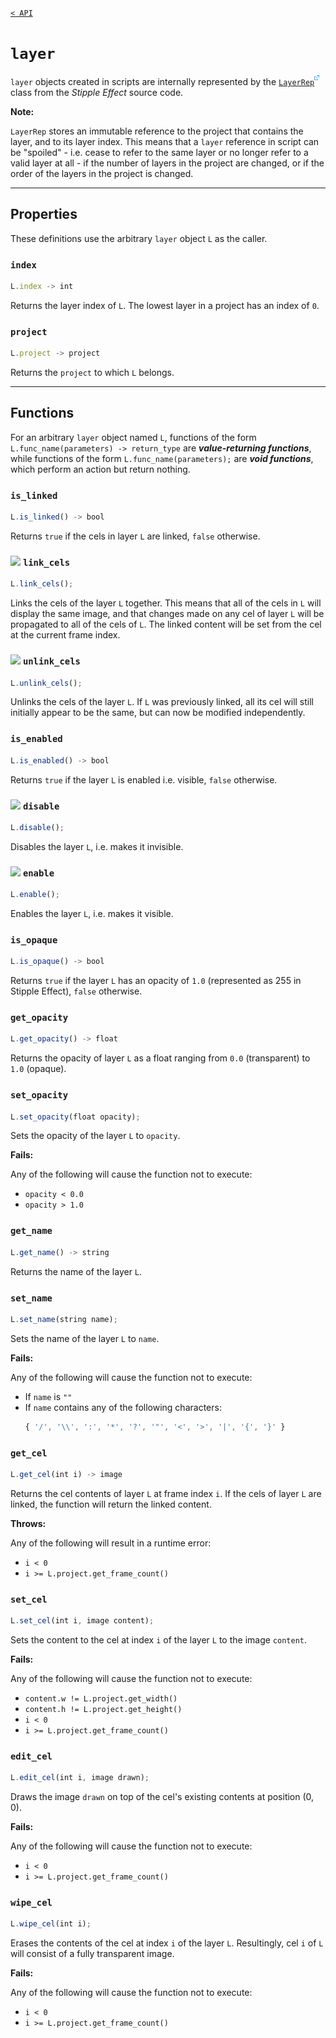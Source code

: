 [`< API`](README.md)

# `layer`

`layer` objects created in scripts are internally represented by the [`LayerRep`![](./assets/external.png)](https://github.com/stipple-effect/stipple-effect/blob/master/src/com/jordanbunke/stipple_effect/scripting/util/LayerRep.java) class from the *Stipple Effect* source code.

**Note:**

`LayerRep` stores an immutable reference to the project that contains the layer, and to its layer index. This means that a `layer` reference in script can be "spoiled" - i.e. cease to refer to the same layer or no longer refer to a valid layer at all - if the number of layers in the project are changed, or if the order of the layers in the project is changed.

---

## Properties

These definitions use the arbitrary `layer` object `L` as the caller.

### `index`
```js
L.index -> int
```
Returns the layer index of `L`. The lowest layer in a project has an index of `0`.

### `project`
```js
L.project -> project
```
Returns the `project` to which `L` belongs.

---

## Functions

For an arbitrary `layer` object named `L`, functions of the form `L.func_name(parameters) -> return_type` are __*value-returning functions*__, while functions of the form `L.func_name(parameters);` are __*void functions*__, which perform an action but return nothing.

### `is_linked`
```js
L.is_linked() -> bool
```
Returns `true` if the cels in layer `L` are linked, `false` otherwise.

### ![](https://raw.githubusercontent.com/stipple-effect/stipple-effect/master/res/icons/frames_linked.png) `link_cels`
```js
L.link_cels();
```
Links the cels of the layer `L` together. This means that all of the cels in `L` will display the same image, and that changes made on any cel of layer `L` will be propagated to all of the cels of `L`. The linked content will be set from the cel at the current frame index.

### ![](https://raw.githubusercontent.com/stipple-effect/stipple-effect/master/res/icons/frames_unlinked.png) `unlink_cels`
```js
L.unlink_cels();
```
Unlinks the cels of the layer `L`. If `L` was previously linked, all its cel will still initially appear to be the same, but can now be modified independently.

### `is_enabled`
```js
L.is_enabled() -> bool
```
Returns `true` if the layer `L` is enabled i.e. visible, `false` otherwise.

### ![](https://raw.githubusercontent.com/stipple-effect/stipple-effect/master/res/icons/layer_disabled.png) `disable`
```js
L.disable();
```
Disables the layer `L`, i.e. makes it invisible.

### ![](https://raw.githubusercontent.com/stipple-effect/stipple-effect/master/res/icons/layer_enabled.png) `enable`
```js
L.enable();
```
Enables the layer `L`, i.e. makes it visible.

### `is_opaque`
```js
L.is_opaque() -> bool
```
Returns `true` if the layer `L` has an opacity of `1.0` (represented as 255 in Stipple Effect), `false` otherwise.

### `get_opacity`
```js
L.get_opacity() -> float
```
Returns the opacity of layer `L` as a float ranging from `0.0` (transparent) to `1.0` (opaque).

### `set_opacity`
```js
L.set_opacity(float opacity);
```
Sets the opacity of the layer `L` to `opacity`.

**Fails:**

Any of the following will cause the function not to execute:

* `opacity < 0.0`
* `opacity > 1.0`

### `get_name`
```js
L.get_name() -> string
```
Returns the name of the layer `L`.

### `set_name`
```js
L.set_name(string name);
```
Sets the name of the layer `L` to `name`.

**Fails:**

Any of the following will cause the function not to execute:

* If `name` is `""`
* If `name` contains any of the following characters:
    ```js
    { '/', '\\', ':', '*', '?', '"', '<', '>', '|', '{', '}' }
    ```

### `get_cel`
```js
L.get_cel(int i) -> image
```
Returns the cel contents of layer `L` at frame index `i`. If the cels of layer `L` are linked, the function will return the linked content.

**Throws:**

Any of the following will result in a runtime error:

* `i < 0`
* `i >= L.project.get_frame_count()`

### `set_cel`
```js
L.set_cel(int i, image content);
```
Sets the content to the cel at index `i` of the layer `L` to the image `content`.

**Fails:**

Any of the following will cause the function not to execute:

* `content.w != L.project.get_width()`
* `content.h != L.project.get_height()`
* `i < 0`
* `i >= L.project.get_frame_count()`

### `edit_cel`
```js
L.edit_cel(int i, image drawn);
```
Draws the image `drawn` on top of the cel's existing contents at position (0, 0).

**Fails:**

Any of the following will cause the function not to execute:

* `i < 0`
* `i >= L.project.get_frame_count()`

### `wipe_cel`
```js
L.wipe_cel(int i);
```
Erases the contents of the cel at index `i` of the layer `L`. Resultingly, cel `i` of `L` will consist of a fully transparent image.

**Fails:**

Any of the following will cause the function not to execute:

* `i < 0`
* `i >= L.project.get_frame_count()`

